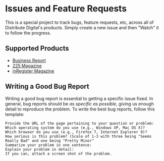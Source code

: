 # Issues and Feature Requests

This is a special project to track bugs, feature requests, etc, across all of Distribute Digital's products. Simply create a new issue and then "Watch" it to follow the progress.

## Supported Products
* [Business Report](http://businessreport.com)
* [225 Magazine](http://225batonrouge.com)
* [inRegister Magazine](http://inregister.com)

## Writing a Good Bug Report
Writing a good bug report is essential to getting a specific issue fixed. In general, bug reports should be *as specific as possible*, giving us enough detail to reproduce the problem. To write the best bug reports, follow this template:
```
Provide the URL of the page pertaining to your question or problem:
Which operating system do you use (e.g., Windows XP, Mac OS X)?
Which browser do you use (e.g., Firefox 7, Internet Explorer 9)?
How serious is this problem? (Scale of 1-3 with three being "Seems Really Bad" and one being "Pretty Minor"
Summarize your problem in one sentence:
Explain your problem in detail:
If you can, attach a screen shot of the problem.
```
